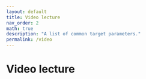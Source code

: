 ```yaml
---
layout: default
title: Video lecture
nav_order: 2
math: true
description: "A list of common target parameters."
permalink: /video
---
```


# Video lecture
